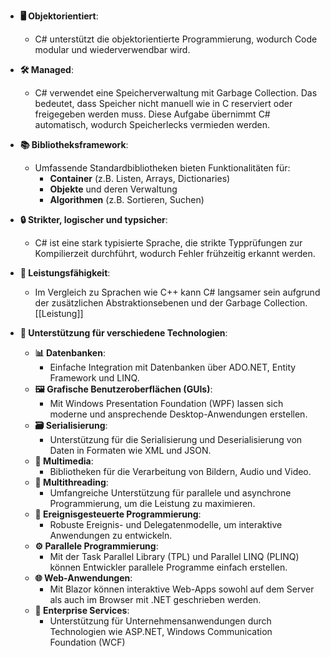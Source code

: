 - **🖥️ Objektorientiert**:
  - C# unterstützt die objektorientierte Programmierung, wodurch Code modular und wiederverwendbar wird.

- **🛠️ Managed**:
  - C# verwendet eine Speicherverwaltung mit Garbage Collection. Das bedeutet, dass Speicher nicht manuell wie in C reserviert oder freigegeben werden muss. Diese Aufgabe übernimmt C# automatisch, wodurch Speicherlecks vermieden werden.

- **📚 Bibliotheksframework**:
  - Umfassende Standardbibliotheken bieten Funktionalitäten für:
    - **Container** (z.B. Listen, Arrays, Dictionaries)
    - **Objekte** und deren Verwaltung
    - **Algorithmen** (z.B. Sortieren, Suchen)

- **🔒 Strikter, logischer und typsicher**:
  - C# ist eine stark typisierte Sprache, die strikte Typprüfungen zur Kompilierzeit durchführt, wodurch Fehler frühzeitig erkannt werden.

- **🐢 Leistungsfähigkeit**:
  - Im Vergleich zu Sprachen wie C++ kann C# langsamer sein aufgrund der zusätzlichen Abstraktionsebenen und der Garbage Collection. [[Leistung]]

- **🚀 Unterstützung für verschiedene Technologien**:
  - **📊 Datenbanken**:
    - Einfache Integration mit Datenbanken über ADO.NET, Entity Framework und LINQ.
  - **🖼️ Grafische Benutzeroberflächen (GUIs)**:
    - Mit Windows Presentation Foundation (WPF) lassen sich moderne und ansprechende Desktop-Anwendungen erstellen.
  - **🗃️ Serialisierung**:
    - Unterstützung für die Serialisierung und Deserialisierung von Daten in Formaten wie XML und JSON.
  - **🎥 Multimedia**:
    - Bibliotheken für die Verarbeitung von Bildern, Audio und Video.
  - **🧵 Multithreading**:
    - Umfangreiche Unterstützung für parallele und asynchrone Programmierung, um die Leistung zu maximieren.
  - **🔔 Ereignisgesteuerte Programmierung**:
    - Robuste Ereignis- und Delegatenmodelle, um interaktive Anwendungen zu entwickeln.
  - **⚙️ Parallele Programmierung**:
    - Mit der Task Parallel Library (TPL) und Parallel LINQ (PLINQ) können Entwickler parallele Programme einfach erstellen.
  - **🌐 Web-Anwendungen**:
    - Mit Blazor können interaktive Web-Apps sowohl auf dem Server als auch im Browser mit .NET geschrieben werden.
  - **🏢 Enterprise Services**:
    - Unterstützung für Unternehmensanwendungen durch Technologien wie ASP.NET, Windows Communication Foundation (WCF)
